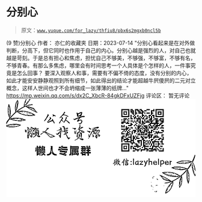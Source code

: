 # 分别心

> 原文：[`www.yuque.com/for_lazy/thfiu8/pbx6s2mgxb0ncl5b`](https://www.yuque.com/for_lazy/thfiu8/pbx6s2mgxb0ncl5b)

<ne-h2 id="b85deaa2" data-lake-id="b85deaa2"><ne-heading-ext><ne-heading-anchor></ne-heading-anchor><ne-heading-fold></ne-heading-fold></ne-heading-ext><ne-heading-content><ne-text id="ub78616a9">(9 赞)分别心</ne-text></ne-heading-content></ne-h2> <ne-p id="u021c5787" data-lake-id="u021c5787"><ne-text id="u9bbb3dc2">作者： 亦仁的收藏夹</ne-text></ne-p> <ne-p id="uc96317c4" data-lake-id="uc96317c4"><ne-text id="u1d56d277">日期：2023-07-14</ne-text></ne-p> <ne-p id="u52bbf291" data-lake-id="u52bbf291"><ne-text id="u07fe73ef">"分别心看起来是在对外做判断，分高下，但它同时也作用于自己的内心。分别心越是强烈的人，对自己也就越是苛刻。于是总有担心和焦虑，担忧自己不够美，不够强，不够富，不够有名，不够青春。有那么多焦虑，哪里会有时间思考一个人具体是个怎样的人，一件事究竟是怎么回事？</ne-text></ne-p> <ne-p id="u48a75c3e" data-lake-id="u48a75c3e"><ne-text id="u148a7506">要深入观察人和事，需要有不偏不倚的态度，没有分别的内心，如此才能安安静静观照到所有细节，如此得出的结论才能超越牛屄傻屄的二元对立概念，这样人世间也才不会坍缩成一张薄薄的纸牌..."</ne-text></ne-p> <ne-p id="ue60712ee" data-lake-id="ue60712ee">[<ne-text id="u1df93788">https://mp.weixin.qq.com/s/dx2C_XbcR-84gkDFxUZFjg</ne-text>](https://mp.weixin.qq.com/s/dx2C_XbcR-84gkDFxUZFjg)</ne-p> <ne-hole id="u8ef82344" data-lake-id="u8ef82344"><ne-card data-card-name="hr" data-card-type="block" id="p3cvs" data-event-boundary="card"><ne-p id="u0e30f44d" data-lake-id="u0e30f44d"><ne-text id="u25142e42">评论区：</ne-text></ne-p> <ne-p id="ubadd3c66" data-lake-id="ubadd3c66"><ne-text id="ue6a3f168">暂无评论</ne-text></ne-p> <ne-p id="u686405dc" data-lake-id="u686405dc"><ne-card data-card-name="image" data-card-type="inline" id="M8569" data-event-boundary="card">![](img/894d30a529e7c37bcd3392323c99941c.png)  <ne-hole id="u059ca881" data-lake-id="u059ca881"><ne-card data-card-name="hr" data-card-type="block" id="z8UMA" data-event-boundary="card"></ne-card></ne-hole></ne-card></ne-p></ne-card></ne-hole>
